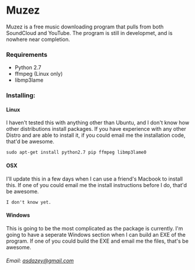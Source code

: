 # Muzez
Muzez is a free music downloading program that pulls from both SoundCloud and YouTube.
The program is still in developmet, and is nowhere near completion.

### Requirements
  + Python 2.7
  + ffmpeg (Linux only)
  + libmp3lame

### Installing:
#### Linux
I haven't tested this with anything other than Ubuntu, and I don't know how other distributions install packages. If you have experience with any other Distro and are able to install it, if you could email me the installation code, that'd be awesome.
```
sudo apt-get install python2.7 pip ffmpeg libmp3lame0
```
#### OSX
I'll update this in a few days when I can use a friend's Macbook to install this. If one of you could email me the install instructions before I do, that'd be awesome.
```
I don't know yet.
```
#### Windows
This is going to be the most complicated as the package is currently. I'm going to have a seperate Windows section when I can build an EXE of the program. If one of you could build the EXE and email me the files, that's be awesome.

###### Email: asdazey@gmail.com
